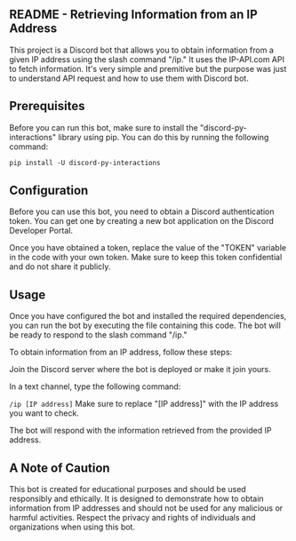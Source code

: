 ## README - Retrieving Information from an IP Address

This project is a Discord bot that allows you to obtain information from a given IP address using the slash command "/ip." It uses the IP-API.com API to fetch information.
It's very simple and premitive but the purpose was just to understand API request and how to use them with Discord bot.

## Prerequisites

Before you can run this bot, make sure to install the "discord-py-interactions" library using pip. You can do this by running the following command:

```markdown
pip install -U discord-py-interactions
```


## Configuration
Before you can use this bot, you need to obtain a Discord authentication token. You can get one by creating a new bot application on the Discord Developer Portal.

Once you have obtained a token, replace the value of the "TOKEN" variable in the code with your own token. Make sure to keep this token confidential and do not share it publicly.

## Usage
Once you have configured the bot and installed the required dependencies, you can run the bot by executing the file containing this code. The bot will be ready to respond to the slash command "/ip."

To obtain information from an IP address, follow these steps:

Join the Discord server where the bot is deployed or make it join yours.

In a text channel, type the following command:

```/ip [IP address]```
Make sure to replace "[IP address]" with the IP address you want to check.

The bot will respond with the information retrieved from the provided IP address.

## A Note of Caution

This bot is created for educational purposes and should be used responsibly and ethically. It is designed to demonstrate how to obtain information from IP addresses and should not be used for any malicious or harmful activities. Respect the privacy and rights of individuals and organizations when using this bot.


